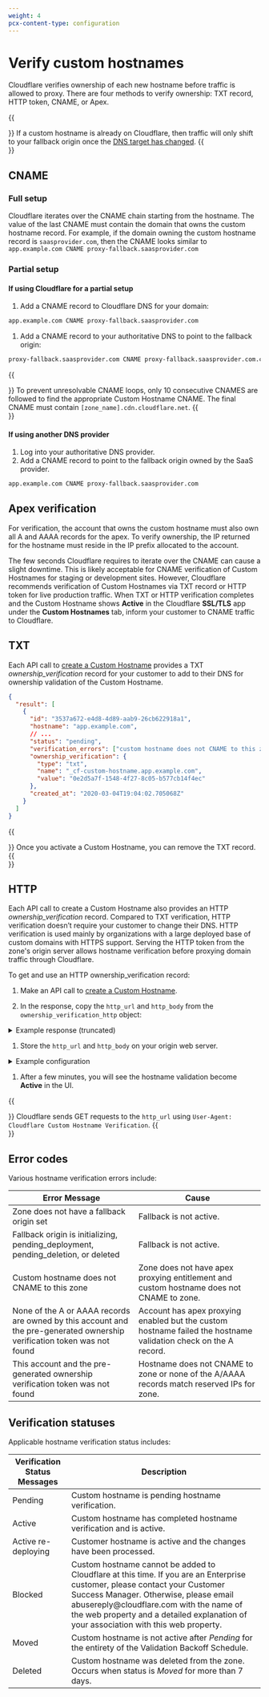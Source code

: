 ```yaml
---
weight: 4
pcx-content-type: configuration
---
```


# Verify custom hostnames

Cloudflare verifies ownership of each new hostname before traffic is allowed to proxy. There are four methods to verify ownership: TXT record, HTTP token, CNAME, or Apex.

{{<Aside type="note" header="Note:">}}
If a custom hostname is already on Cloudflare, then traffic will only shift to your fallback origin once the [DNS target has changed](/ssl-for-saas/getting-started#step-5--have-customer-create-a-cname-record).
{{</Aside>}}

## CNAME

### Full setup

Cloudflare iterates over the CNAME chain starting from the hostname. The value of the last CNAME must contain the domain that owns the custom hostname record. For example, if the domain owning the custom hostname record is `saasprovider.com`, then the CNAME looks similar to `app.example.com CNAME proxy-fallback.saasprovider.com`

### Partial setup

#### If using Cloudflare for a partial setup

1. Add a CNAME record to Cloudflare DNS for your domain:

```txt
app.example.com CNAME proxy-fallback.saasprovider.com
```

1. Add a CNAME record to your authoritative DNS to point to the fallback origin:

```txt
proxy-fallback.saasprovider.com CNAME proxy-fallback.saasprovider.com.cdn.cloudflare.net
```

{{<Aside type="warning" header="Warning:">}}
To prevent unresolvable CNAME loops, only 10 consecutive CNAMES are followed to find the appropriate Custom Hostname CNAME. The final CNAME must contain `[zone_name].cdn.cloudflare.net`.
{{</Aside>}}

#### If using another DNS provider

1. Log into your authoritative DNS provider.
1. Add a CNAME record to point to the fallback origin owned by the SaaS provider.

```txt
app.example.com CNAME proxy-fallback.saasprovider.com
```

## Apex verification

For verification, the account that owns the custom hostname must also own all A and AAAA records for the apex. To verify ownership, the IP returned for the hostname must reside in the IP prefix allocated to the account.

The few seconds Cloudflare requires to iterate over the CNAME can cause a slight downtime. This is likely acceptable for CNAME verification of Custom Hostnames for staging or development sites. However, Cloudflare recommends verification of Custom Hostnames via TXT record or HTTP token for live production traffic. When TXT or HTTP verification completes and the Custom Hostname shows **Active** in the Cloudflare **SSL/TLS** app under the **Custom Hostnames** tab, inform your customer to CNAME traffic to Cloudflare.

## TXT

Each API call to [create a Custom Hostname](https://api.cloudflare.com/#custom-hostname-for-a-zone-create-custom-hostname) provides a TXT _ownership_verification_ record for your customer to add to their DNS for ownership validation of the Custom Hostname.

```json
{
  "result": [
    {
      "id": "3537a672-e4d8-4d89-aab9-26cb622918a1",
      "hostname": "app.example.com",
      // ...
      "status": "pending",
      "verification_errors": ["custom hostname does not CNAME to this zone."],
      "ownership_verification": {
        "type": "txt",
        "name": "_cf-custom-hostname.app.example.com",
        "value": "0e2d5a7f-1548-4f27-8c05-b577cb14f4ec"
      },
      "created_at": "2020-03-04T19:04:02.705068Z"
    }
  ]
}
```

{{<Aside header="Note">}}
Once you activate a Custom Hostname, you can remove the TXT record.
{{</Aside>}}

## HTTP

Each API call to create a Custom Hostname also provides an HTTP _ownership_verification_ record. Compared to TXT verification, HTTP verification doesn’t require your customer to change their DNS. HTTP verification is used mainly by organizations with a large deployed base of custom domains with HTTPS support. Serving the HTTP token from the zone's origin server allows hostname verification before proxying domain traffic through Cloudflare.

To get and use an HTTP ownership_verification record:

1. Make an API call to [create a Custom Hostname](https://api.cloudflare.com/#custom-hostname-for-a-zone-create-custom-hostname).

1. In the response, copy the `http_url` and `http_body` from the `ownership_verification_http` object:

  <details>
  <summary>Example response (truncated)</summary>
  <div>

```json
{
  "result": [
    {
      "id": "24c8c68e-bec2-49b6-868e-f06373780630",
      "hostname": "app.example.com",
      // ...
      "ownership_verification_http": {
        "http_url": "http://app.example.com/.well-known/cf-custom-hostname-challenge/24c8c68e-bec2-49b6-868e-f06373780630",
        "http_body": "48b409f6-c886-406b-8cbc-0fbf59983555"
      },
      "created_at": "2020-03-04T20:06:04.117122Z"
    }
  ]
}
```

  </div>
  </details>

1. Store the `http_url` and `http_body` on your origin web server.

  <details>
  <summary>Example configuration</summary>
  <div>

```
location "/.well-known/cf-custom-hostname-challenge/24c8c68e-bec2-49b6-868e-f06373780630" {
  return 200 "48b409f6-c886-406b-8cbc-0fbf59983555\n";
}
```

  </div>
  </details>

1. After a few minutes, you will see the hostname validation become **Active** in the UI.

{{<Aside>}}
Cloudflare sends GET requests to the `http_url` using `User-Agent: Cloudflare Custom Hostname Verification`.
{{</Aside>}}

## Error codes

Various hostname verification errors include:

<TableWrap>
  <table style="table-layout:fixed; width:100%">
    <thead>
      <tr>
        <th>Error Message</th>
        <th>Cause</th>
      </tr>
    </thead>
    <tbody>
      <tr>
        <td style="width:50%; word-wrap:break-word; white-space:normal">
          Zone does not have a fallback origin set
        </td>
        <td>Fallback is not active.</td>
      </tr>
      <tr>
        <td style="width:50%; word-wrap:break-word; white-space:normal">
          Fallback origin is initializing, pending_deployment, pending_deletion, or deleted
        </td>
        <td>Fallback is not active.</td>
      </tr>
      <tr>
        <td style="width:50%; word-wrap:break-word; white-space:normal">
          Custom hostname does not CNAME to this zone
        </td>
        <td>
          Zone does not have apex proxying entitlement and custom hostname does not CNAME to zone.
        </td>
      </tr>
      <tr>
        <td style="width:50%; word-wrap:break-word; white-space:normal">
          None of the A or AAAA records are owned by this account and the pre-generated ownership
          verification token was not found
        </td>
        <td>
          Account has apex proxying enabled but the custom hostname failed the hostname validation
          check on the A record.
        </td>
      </tr>
      <tr>
        <td style="width:50%; word-wrap:break-word; white-space:normal">
          This account and the pre-generated ownership verification token was not found
        </td>
        <td>
          Hostname does not CNAME to zone or none of the A/AAAA records match reserved IPs for zone.
        </td>
      </tr>
    </tbody>
  </table>
</TableWrap>

## Verification statuses

Applicable hostname verification status includes:

<TableWrap>
  <table>
    <thead>
      <tr>
        <th>Verification Status Messages</th>
        <th>Description</th>
      </tr>
    </thead>
    <tbody>
      <tr>
        <td>Pending</td>
        <td>Custom hostname is pending hostname verification.</td>
      </tr>
      <tr>
        <td>Active</td>
        <td>Custom hostname has completed hostname verification and is active.</td>
      </tr>
      <tr>
        <td>Active re-deploying</td>
        <td>Customer hostname is active and the changes have been processed.</td>
      </tr>
      <tr>
        <td>Blocked</td>
        <td>
          Custom hostname cannot be added to Cloudflare at this time. If you are an Enterprise
          customer, please contact your Customer Success Manager. Otherwise, please email
          abusereply@cloudflare.com with the name of the web property and a detailed explanation of
          your association with this web property.
        </td>
      </tr>
      <tr>
        <td>Moved</td>
        <td>
          Custom hostname is not active after <em>Pending</em> for the entirety of the Validation
          Backoff Schedule.
        </td>
      </tr>
      <tr>
        <td>Deleted</td>
        <td>
          Custom hostname was deleted from the zone. Occurs when status is <em>Moved</em> for more
          than 7 days.
        </td>
      </tr>
    </tbody>
  </table>
</TableWrap>
